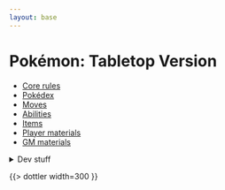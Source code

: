 ```yaml
---
layout: base
---
```


# Pokémon: Tabletop Version

- [Core rules](https://docs.google.com/document/d/1W5cz8RSWn5QJ6R4tPL4McoLaljGvwz-SANPh9OvS7Dg/edit)
- [Pokédex](./dex/)
- [Moves](./moves/)
- [Abilities](./abilities/)
- [Items](./items/)
- [Player materials](https://drive.google.com/drive/folders/1sJ-13zHkiUHI2iI7tVZufCCyVxEiuKZt?usp=sharing)
- [GM materials](https://drive.google.com/drive/folders/1O8HJkyncJL0a8PfXB03Y0-eNNvhQQ7om?usp=sharing)

<details>
<summary>Dev stuff</summary>

- [Credits](./credits/)
- [Dobbers’s PP costing sheet](https://docs.google.com/spreadsheets/d/1hyCeExbdkwMI6tqha9i9zTl1tXyttNwo2tehlj3XdSA/edit)
- [Regional Variant Maker sheet](https://docs.google.com/spreadsheets/d/1xrKBWtvrcRv5iTXZXkrkokW3mvxjTE11qggt690lmzM/edit?usp=sharing)

</details>

{{> dottler width=300 }}
